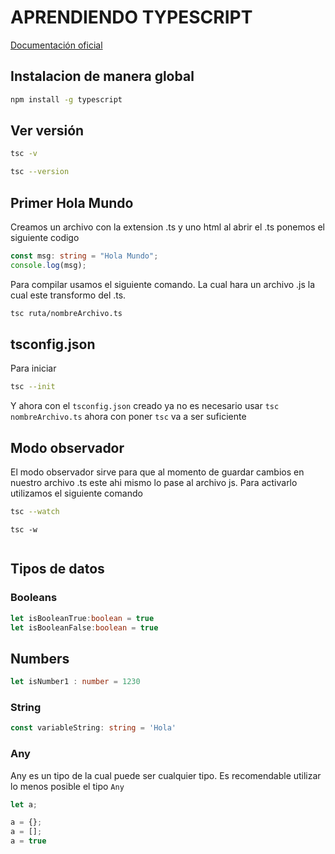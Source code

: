 # APRENDIENDO TYPESCRIPT
[Documentación oficial](https://www.typescriptlang.org/docs/handbook/intro.html)

## Instalacion de manera global
```bash
npm install -g typescript
```
## Ver versión
```bash
tsc -v
```

```bash
tsc --version
```

## Primer Hola Mundo
Creamos un archivo con la extension .ts y uno html al abrir el .ts ponemos el siguiente codigo
```ts
const msg: string = "Hola Mundo";
console.log(msg);
```
Para compilar usamos el siguiente comando. La cual hara un archivo .js la cual este transformo del .ts.
```bash
tsc ruta/nombreArchivo.ts
```

## tsconfig.json
Para iniciar 
```bash
tsc --init
```
Y ahora con el `tsconfig.json` creado ya no es necesario usar `tsc nombreArchivo.ts` ahora con poner `tsc` va a ser suficiente

## Modo observador
El modo observador sirve para que al momento de guardar cambios en nuestro archivo .ts este ahi mismo lo pase al archivo js. Para activarlo utilizamos el siguiente comando
```bash
tsc --watch 
```
```
tsc -w
```

```bash
```

## Tipos de datos

### Booleans
```ts
let isBooleanTrue:boolean = true
let isBooleanFalse:boolean = true
```

## Numbers
```ts
let isNumber1 : number = 1230
```


### String
```ts
const variableString: string = 'Hola'
```


### Any
Any es un tipo de la cual puede ser cualquier tipo.
Es recomendable utilizar lo menos posible el tipo `Any`
```ts
let a;

a = {};
a = [];
a = true
```
